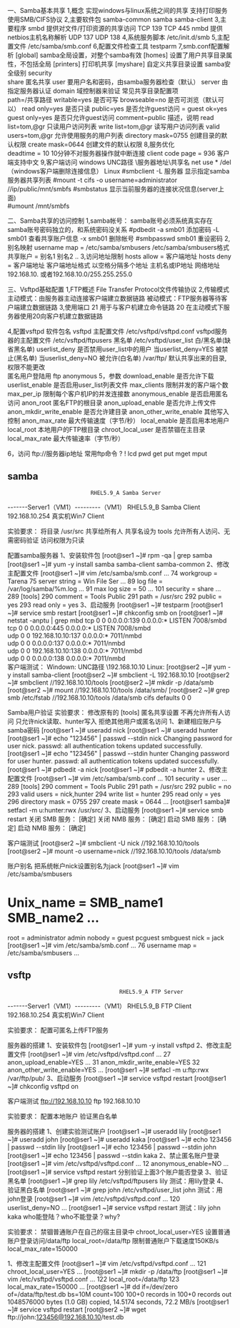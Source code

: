 一、Samba基本共享
1,概念
	实现windows与linux系统之间的共享
	支持打印服务
	使用SMB/CIFS协议
2,主要软件包
	samba-common
	samba
	samba-client
3,主要程序
	smbd 提供对文件/打印资源的共享访问 TCP 139 TCP 445 
	nmbd 提供netbios主机名称解析          UDP 137 UDP 138
4,系统服务脚本
	/etc/init.d/smb
5,主配置文件
	/etc/samba/smb.conf
6,配置文件检查工具
	testparm
7,smb.conf配置解析
	[global]	samba全局设置，对整个samba有效
	[homes]		设置了用户共享目录属性，不包括全局
	[printers]	打印机共享
	[myshare]	自定义共享目录设置
samba安全级别
security         
	share	匿名共享
        user    要用户名和密码，由samba服务器检查（默认）
	server	由指定服务器认证
	domain	域控制器来验证
常见共享目录配置项	
path=/共享路径
writable=yes	   是否可写
browseable=no	   是否可浏览（默认可以）
read only=yes	   是否只读
public=yes	   是否允许guest访问 = guest ok=yes
guest only=yes	   是否只允许guest访问
comment=public	   描述，说明
read list=tom,@gr       只读用户访问列表
write list=tom,@gr      读写用户访问列表
valid users=tom,@gr   允许使用服务的用户列表
directory mask=0755   创建目录的默认权限
create mask=0644	    创建文件的默认权限
8,服务优化     		
deadtime = 10           10分钟不对服务器操作就中断连接
client code page = 936  客户端支持中文
9,客户端访问
windows
UNC路径	\\服务器地址\共享名
net use * /del （windows客户端删除连接信息）
Linux
#smbclient -L   服务器 显示指定samba服务器共享列表 
#mount -t cifs -o username=administrator //ip/public/mnt/smbfs
#smbstatus      显示当前服务器的连接状况信息(server上面)	
#umount /mnt/smbfs	

二、Samba共享的访问控制
1,samba帐号：
	samba账号必须系统真实存在
	samba账号密码独立的，和系统密码没关系
#pdbedit -a smb01 添加密码
	 -L smb01 查看共享账户信息
	 -x smb01 删除帐号
#smbpasswd smb01  重设密码
2,别名映射
	username map = /etc/samba/smbusers
   /etc/samba/smbusers格式
	共享账户 = 别名1 别名2 ..
3,访问地址限制
	hosts allow = 客户端地址
	hosts deny = 客户端地址 
客户端地址格式
	以空格分隔多个地址
	主机名或IP地址
	网络地址 192.168.10. 或者192.168.10.0/255.255.255.0

三、Vsftpd基础配置
1,FTP概述
File Transfer Protocol文件传输协议
2,传输模式
	主动模式：由服务器主动连接客户端建立数据链路
	被动模式：FTP服务器等待客户端建立数据链路
3,使用端口
	21 用于与客户机建立命令链路
	20 在主动模式下服务器使用20向客户机建立数据链路

4,配置vsftpd
软件包名
	vsftpd
主配置文件
/etc/vsftpd/vsftpd.conf     vsftpd服务器的主配置文件
/etc/vsftpd/ftpusers	        黑名单
/etc/vsftpd/user_list	        白/黑名单(缺省黑名单)
userlist_deny	        是否禁用user_list中的用户
当userlist_deny=YES	        被禁止(黑名单)
当userlist_deny=NO	        被允许(白名单)
/var/ftp/	默认共享出来的目录,权限不能更改   
匿名用户登陆用
	ftp	
	anonymous
5，参数
download_enable	  	是否允许下载
userlist_enable	  	是否启用user_list列表文件
max_clients	  	限制并发的客户端个数
max_per_ip	 	限制每个客户机IP的并发连接数
anonymous_enable	  	是否启用匿名访问
anon_root		  	匿名FTP的根目录
anon_upload_enable	  	是否允许上传文件
anon_mkdir_write_enable	是否允许建目录
anon_other_write_enable	其他写入控制
anon_max_rate		最大传输速度（字节/秒）
local_enable		是否启用本地用户
local_root			本地用户的FTP根目录
chroot_local_user		是否禁锢在主目录
local_max_rate		最大传输速率（字节/秒）
	
6，访问
ftp://服务器ip地址
   常用ftp命令
?        !        lcd        pwd	get	put	mget	mput

## samba
		              	      RHEL5.9_A Samba Server
-------Server1（VM1）---------（VM1） RHEL5.9_B Samba Client
      192.168.10.254                  真实机Win7 Client

实验要求：
	将目录 /usr/src 共享给所有人
	共享名设为 tools
	允许所有人访问、无需密码验证
	访问权限为只读

配置samba服务器
1、安装软件包
[root@ser1 ~]# rpm -qa | grep samba
[root@ser1 ~]# yum -y install samba samba-client samba-common
2、修改主配置文件
[root@ser1 ~]# vim /etc/samba/smb.conf 
...
 74         workgroup = Tarena
 75         server string = Win File Ser
...
 89         log file = /var/log/samba/%m.log
...
 91         max log size = 50
...
101         security = share
...
289 [tools]
290         comment = Tools Public
291         path = /usr/src
292         public = yes
293         read only = yes 
3、启动服务
[root@ser1 ~]# testparm 
[root@ser1 ~]# service smb restart
[root@ser1 ~]# chkconfig smb on
[root@ser1 ~]# netstat -anptu | grep mbd
tcp        0      0 0.0.0.0:139       0.0.0.0:*      LISTEN      7008/smbd         
tcp        0      0 0.0.0.0:445       0.0.0.0:*      LISTEN      7008/smbd         
udp        0      0 192.168.10.10:137       0.0.0.0:*           7011/nmbd        
udp        0      0 0.0.0.0:137                  0.0.0.0:*           7011/nmbd        
udp        0      0 192.168.10.10:138       0.0.0.0:*           7011/nmbd        
udp        0      0 0.0.0.0:138                 0.0.0.0:*            7011/nmbd           
客户端测试：
Windown:
	UNC路径 \\192.168.10.10
Linux:
[root@ser2 ~]# yum -y install samba-client
[root@ser2 ~]# smbclient -L 192.168.10.10
[root@ser2 ~]# smbclient //192.168.10.10/tools
[root@ser2 ~]# mkdir -p /data/smb
[root@ser2 ~]# mount //192.168.10.10/tools /data/smb/
[root@ser2 ~]# grep smb /etc/fstab 
//192.168.10.10/tools   /data/smb    cifs   defaults  0  0

	


Samba用户验证
实验要求：
	修改原有的 [tools] 匿名共享设置
	不再允许所有人访问
	只允许nick读取、hunter写入
	拒绝其他用户或匿名访问
1、新建相应账户与samba密码
[root@ser1 ~]# useradd nick
[root@ser1 ~]# useradd hunter
[root@ser1 ~]# echo "123456" | passwd --stdin nick
Changing password for user nick.
passwd: all authentication tokens updated successfully.
[root@ser1 ~]# echo "123456" | passwd --stdin hunter
Changing password for user hunter.
passwd: all authentication tokens updated successfully.
[root@ser1 ~]# pdbedit -a nick
[root@ser1 ~]# pdbedit -a hunter
2、修改主配置文件
[root@ser1 ~]# vim /etc/samba/smb.conf 
...
101         security = user
...
289 [tools]
290         comment = Tools Public
291         path = /usr/src
292         public = no
293         valid users = nick,hunter
294         write list = hunter
295         read only = yes
296         directory mask = 0755
297         create mask = 0644
...
[root@ser1 samba]# setfacl -m u:hunter:rwx /usr/src/
3、启动服务
[root@ser1 ~]# service smb restart
关闭 SMB 服务：                                             [确定]
关闭 NMB 服务：                                            [确定]
启动 SMB 服务：                                             [确定]
启动 NMB 服务：                                            [确定]

客户端测试
[root@ser2 ~]# smbclient -U nick //192.168.10.10/tools
[root@ser2 ~]# mount -o username=nick //192.168.10.10/tools /data/smb


账户别名
把系统帐户nick设置别名为jack
[root@ser1 ~]# vim /etc/samba/smbusers
# Unix_name = SMB_name1 SMB_name2 ...
root = administrator admin
nobody = guest pcguest smbguest
nick = jack
[root@ser1 ~]# vim /etc/samba/smb.conf 
...
 76         username map = /etc/samba/smbusers
...

## vsftp
		              	               RHEL5.9_A FTP Server
-------Server1（VM1）---------（VM1） RHEL5.9_B FTP Client
       192.168.10.254                                真实机Win7 Client

实验要求：
	配置可匿名上传FTP服务

服务器的搭建
1、安装软件包
[root@ser1 ~]# yum -y install vsftpd
2、修改主配置文件
[root@ser1 ~]# vim /etc/vsftpd/vsftpd.conf 
...
 27 anon_upload_enable=YES
...
 31 anon_mkdir_write_enable=YES
 32 anon_other_write_enable=YES
...
[root@ser1 ~]# setfacl -m u:ftp:rwx /var/ftp/pub/
3、启动服务
[root@ser1 ~]# service vsftpd restart
[root@ser1 ~]# chkconfig vsftpd on

客户端测试
ftp://192.168.10.10
ftp 192.168.10.10

实验要求：
	配置本地账户
	验证黑白名单
	
服务器的搭建
1、创建实验测试账户
[root@ser1 ~]# useradd lily
[root@ser1 ~]# useradd john
[root@ser1 ~]# useradd kaka
[root@ser1 ~]# echo 123456 | passwd --stdin lily
[root@ser1 ~]# echo 123456 | passwd --stdin john
[root@ser1 ~]# echo 123456 | passwd --stdin kaka
2、禁止匿名账户登录
[root@ser1 ~]# vim /etc/vsftpd/vsftpd.conf 
...
 12 anonymous_enable=NO
...
[root@ser1 ~]# service vsftpd restart
分别验证上面3个账户能否登录
3、验证黑名单
[root@ser1 ~]# grep lily /etc/vsftpd/ftpusers 
lily
测试：用lily登录
4、验证黑白名单
[root@ser1 ~]# grep john /etc/vsftpd/user_list 
john
测试：用john登录
[root@ser1 ~]# vim /etc/vsftpd/vsftpd.conf 
...
120 userlist_deny=NO
...
[root@ser1 ~]# service vsftpd restart
测试：lily john kaka 
who能登陆？who不能登录？why?

实验要求：
	禁锢普通账户在自己的宿主目录中    chroot_local_user=YES
	设置普通账户登录访问/data/ftp  local_root=/data/ftp
	限制普通账户下载速度150KB/s    local_max_rate=150000

1、修改主配置文件
[root@ser1 ~]# vim /etc/vsftpd/vsftpd.conf 
...
121 chroot_local_user=YES
...
[root@ser1 ~]# mkdir -p /data/ftp
[root@ser1 ~]# vim /etc/vsftpd/vsftpd.conf 
...
122 local_root=/data/ftp
123 local_max_rate=150000
...
[root@ser1 ~]# dd if=/dev/zero of=/data/ftp/test.db bs=10M count=100
100+0 records in
100+0 records out
1048576000 bytes (1.0 GB) copied, 14.5174 seconds, 72.2 MB/s
[root@ser1 ~]# service vsftpd restart
[root@ser2 ~]# wget ftp://john:123456@192.168.10.10/test.db
